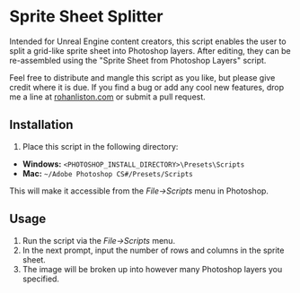 # Sprite Sheet Splitter

Intended for Unreal Engine content creators, this script enables the user to split a grid-like sprite sheet
into Photoshop layers. After editing, they can be re-assembled using the "Sprite Sheet from Photoshop Layers" script.

Feel free to distribute and mangle this script as you like, but please give credit where it is due.
If you find a bug or add any cool new features, drop me a line at [rohanliston.com](http://www.rohanliston.com) or submit a pull request.

## Installation

1. Place this script in the following directory:

* **Windows:** `<PHOTOSHOP_INSTALL_DIRECTORY>\Presets\Scripts`
* **Mac:** `~/Adobe Photoshop CS#/Presets/Scripts`

This will make it accessible from the *File->Scripts* menu in Photoshop.

## Usage

1. Run the script via the *File->Scripts* menu.
2. In the next prompt, input the number of rows and columns in the sprite sheet.
3. The image will be broken up into however many Photoshop layers you specified.